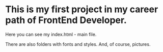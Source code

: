 # This is my first project in my career path of FrontEnd Developer.

Here you can see my index.html - main file.

There are also folders with fonts and styles.
And, of course, pictures.
